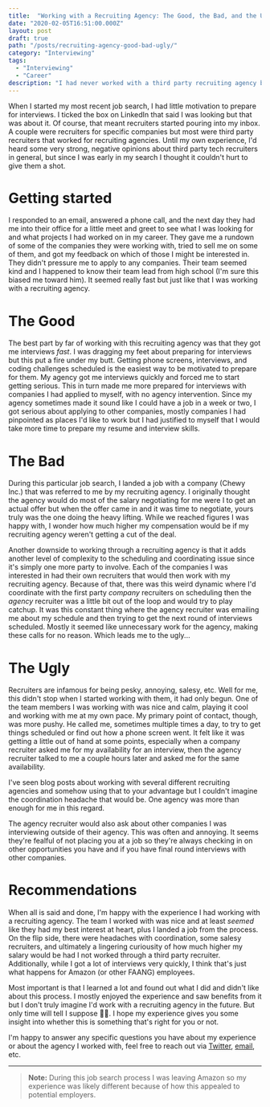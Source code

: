 ```yaml
---
title:  "Working with a Recruiting Agency: The Good, the Bad, and the Ugly"
date: "2020-02-05T16:51:00.000Z"
layout: post
draft: true
path: "/posts/recruiting-agency-good-bad-ugly/"
category: "Interviewing"
tags:
  - "Interviewing"
  - "Career"
description: "I had never worked with a third party recruiting agency before but figured it couldn't hurt. I quickly learned how it could both hurt me and help me."
---
```


When I started my most recent job search, I had little motivation to prepare for interviews. I ticked the box on LinkedIn that said I was looking but that was about it. Of course, that meant recruiters started pouring into my inbox. A couple were recruiters for specific companies but most were third party recruiters that worked for recruiting agencies. Until my own experience, I'd heard some very strong, negative opinions about third party tech recruiters in general, but since I was early in my search I thought it couldn't hurt to give them a shot.

# Getting started

I responded to an email, answered a phone call, and the next day they had me into their office for a little meet and greet to see what I was looking for and what projects I had worked on in my career. They gave me a rundown of some of the companies they were working with, tried to sell me on some of them, and got my feedback on which of those I might be interested in. They didn't pressure me to apply to any companies. Their team seemed kind and I happened to know their team lead from high school (I'm sure this biased me toward him). It seemed really fast but just like that I was working with a recruiting agency.

# The Good

The best part by far of working with this recruiting agency was that they got me interviews _fast_. I was dragging my feet about preparing for interviews but this put a fire under my butt. Getting phone screens, interviews, and coding challenges scheduled is the easiest way to be motivated to prepare for them. My agency got me interviews quickly and forced me to start getting serious. This in turn made me more prepared for interviews with companies I had applied to myself, with no agency intervention. Since my agency sometimes made it sound like I could have a job in a week or two, I got serious about applying to other companies, mostly companies I had pinpointed as places I'd like to work but I had justified to myself that I would take more time to prepare my resume and interview skills.

# The Bad

During this particular job search, I landed a job with a company (Chewy Inc.) that was referred to me by my recruiting agency. I originally thought the agency would do most of the salary negotiating for me were I to get an actual offer but when the offer came in and it was time to negotiate, yours truly was the one doing the heavy lifting. While we reached figures I was happy with, I wonder how much higher my compensation would be if my recruiting agency weren't getting a cut of the deal.

Another downside to working through a recruiting agency is that it adds another level of complexity to the scheduling and coordinating issue since it's simply one more party to involve. Each of the companies I was interested in had their own recruiters that would then work with my recruiting agency. Because of that, there was this weird dynamic where I'd coordinate with the first party _company_ recruiters on scheduling then the _agency_ recruiter was a little bit out of the loop and would try to play catchup. It was this constant thing where the agency recruiter was emailing me about my schedule and then trying to get the next round of interviews scheduled. Mostly it seemed like unnecessary work for the agency, making these calls for no reason. Which leads me to the ugly...

# The Ugly

Recruiters are infamous for being pesky, annoying, salesy, etc. Well for me, this didn't stop when I started working with them, it had only begun. One of the team members I was working with was nice and calm, playing it cool and working with me at my own pace. My primary point of contact, though, was more pushy. He called me, sometimes multiple times a day, to try to get things scheduled or find out how a phone screen went. It felt like it was getting a little out of hand at some points, especially when a company recruiter asked me for my availability for an interview, then the agency recruiter talked to me a couple hours later and asked me for the same availability.

I've seen blog posts about working with several different recruiting agencies and somehow using that to your advantage but I couldn't imagine the coordination headache that would be. One agency was more than enough for me in this regard.

The agency recruiter would also ask about other companies I was interviewing outside of their agency. This was often and annoying. It seems they're fealful of not placing you at a job so they're always checking in on other opportunities you have and if you have final round interviews with other companies.

# Recommendations

When all is said and done, I'm happy with the experience I had working with a recruiting agency. The team I worked with was nice and at least _seemed_ like they had my best interest at heart, plus I landed a job from the process. On the flip side, there were headaches with coordination, some salesy recruiters, and ultimately a lingering curiousity of how much higher my salary would be had I not worked through a third party recruiter. Additionally, while I got a lot of interviews very quickly, I think that's just what happens for Amazon (or other FAANG) employees.

Most important is that I learned a lot and found out what I did and didn't like about this process. I mostly enjoyed the experience and saw benefits from it but I don't truly imagine I'd work with a recruiting agency in the future. But only time will tell I suppose 🤷‍♂️. I hope my experience gives you some insight into whether this is something that's right for you or not.

I'm happy to answer any specific questions you have about my experience or about the agency I worked with, feel free to reach out via [Twitter](https://www.twitter.com/readwriteexrcis), [email](mailto:readwriteexercise@gmail.com), etc.

---

> **Note:** During this job search process I was leaving Amazon so my experience was likely different because of how this appealed to potential employers.